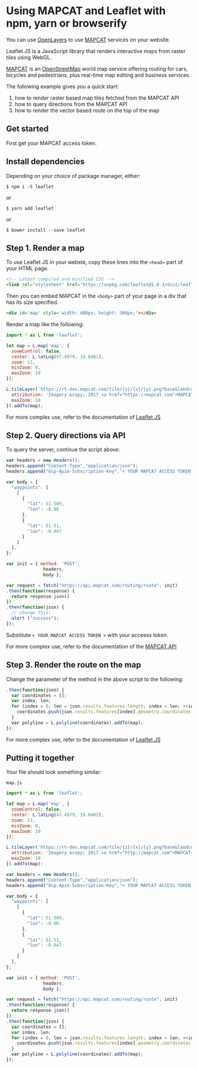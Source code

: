# Using MAPCAT and Leaflet with npm, yarn or browserify

You can use [OpenLayers](http://openlayers.org) to use [MAPCAT](http://mapcat.com) services on your website.

Leaflet JS is a JavaScript library that renders interactive maps from raster tiles using WebGL. 

[MAPCAT](https://mapcat.com) is an [OpenStreetMap](http://openstreetmap.org-based) world map service offering routing for cars, bicycles and pedestrians, plus real-time map editing and business services.

The following example gives you a quick start:

1. how to render raster based map tiles fetched from the MAPCAT API
2. how to query directions from the MAPCAT API
3. how to render the vector based route on the top of the map

## Get started

First get your MAPCAT access token.


## Install dependencies

Depending on your choice of package manager, either:

```shell
$ npm i -S leaflet
```

or

```shell
$ yarn add leaflet
```

or

```shell
$ bower install --save leaflet
```


## Step 1. Render a map

To use Leaflet JS in your webste, copy these lines into the ```<head>``` part of your HTML page.

```html
<!-- Latest compiled and minified CSS -->
<link rel="stylesheet" href="https://unpkg.com/leaflet@1.0.3/dist/leaflet.css" />
```

Then you can embed MAPCAT in the ```<body>``` part of your page in a div that has its size specified.

```html
<div id='map' style='width: 400px; height: 300px;'></div>
```

Render a map like the following:

```javascript
import * as L from 'leaflet';

let map = L.map('map', {
  zoomControl: false,
  center: L.latLng(47.4979, 19.0402),
  zoom: 13,
  minZoom: 0,
  maxZoom: 19
});

L.tileLayer('https://rt-dev.mapcat.com/tile/{z}/{x}/{y}.png?base&landcover&ocean&relief&labels=en&scale=1&styleId=default', {
  attribution: 'Imagery &copy; 2017 <a href="https://mapcat.com">MAPCAT</a>, Map data &copy; <a href="http://osm.org/copyright">OpenStreetMap</a contributors',
  maxZoom: 18
}).addTo(map);
```

For more complex use, refer to the documentation of [Leaflet JS](http://leafletjs.com)


## Step 2. Query directions via API

To query the server, continue the script above:

```javascript
var headers = new Headers();
headers.append("Content-Type","application/json");
headers.append("Ocp-Apim-Subscription-Key","< YOUR MAPCAT ACCESS TOKEN >");

var body = {
  "waypoints": [
    [
      {
        "lat": 51.509,
        "lon": -0.08
      },
      {
        "lat": 51.51,
        "lon": -0.047
      }
    ]
  ],
};

var init = { method: 'POST',
              headers,
              body };

var request = fetch("https://api.mapcat.com/routing/route", init)
.then(function(response) {
  return response.json()
})
.then(function(json) {
  // change this:
  alert ("success");
});
```

Substitute ```< YOUR MAPCAT ACCESS TOKEN >``` with your acceess token.

For more complex use, refer to the documentation of the [MAPCAT API](https://portal.mapcat.com)

## Step 3. Render the route on the map

Change the parameter of the method in the above script to the following:

```javascript
.then(function(json) {
  var coordinates = [];
  var index, len;
  for (index = 0, len = json.results.features.length; index < len; ++index) {
    coordinates.push(json.results.features[index].geometry.coordinates.map(function(a){return [a[1],a[0]]}))
  }
  var polyline = L.polyline(coordinates).addTo(map);
});

```

For more complex use, refer to the documentation of [Leaflet JS](http://leafletjs.com)

## Putting it together

Your file should look something similar:

`map.js`

```javascript
import * as L from 'leaflet';

let map = L.map('map', {
  zoomControl: false,
  center: L.latLng(47.4979, 19.0402),
  zoom: 13,
  minZoom: 0,
  maxZoom: 19
});

L.tileLayer('https://rt-dev.mapcat.com/tile/{z}/{x}/{y}.png?base&landcover&ocean&relief&labels=en&scale=1&styleId=default', {
  attribution: 'Imagery &copy; 2017 <a href="http://mapcat.com">MAPCAT</a>, Map data &copy; <a href="http://osm.org/copyright">OpenStreetMap</a contributors',
  maxZoom: 18
}).addTo(map);

var headers = new Headers();
headers.append("Content-Type","application/json");
headers.append("Ocp-Apim-Subscription-Key","< YOUR MAPCAT ACCESS TOKEN >");

var body = {
  "waypoints": [
    [
      {
        "lat": 51.509,
        "lon": -0.08
      },
      {
        "lat": 51.51,
        "lon": -0.047
      }
    ]
  ],
};

var init = { method: 'POST',
              headers,
              body };

var request = fetch("https://api.mapcat.com/routing/route", init)
.then(function(response) {
  return response.json()
})
.then(function(json) {
  var coordinates = [];
  var index, len;
  for (index = 0, len = json.results.features.length; index < len; ++index) {
    coordinates.push(json.results.features[index].geometry.coordinates.map(function(a){return [a[1],a[0]]}))
  }
  var polyline = L.polyline(coordinates).addTo(map);
});

```
